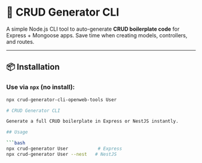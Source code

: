 # 🚀 CRUD Generator CLI

A simple Node.js CLI tool to auto-generate **CRUD boilerplate code** for Express + Mongoose apps. Save time when creating models, controllers, and routes.

---

## 📦 Installation

### Use via `npx` (no install):

```bash
npx crud-generator-cli-openweb-tools User

# CRUD Generator CLI

Generate a full CRUD boilerplate in Express or NestJS instantly.

## Usage

```bash
npx crud-generator User           # Express
npx crud-generator User --nest   # NestJS

